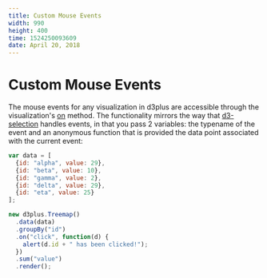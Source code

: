 ```yaml
---
title: Custom Mouse Events
width: 990
height: 400
time: 1524250093609
date: April 20, 2018
---
```


# Custom Mouse Events

The mouse events for any visualization in d3plus are accessible through the visualization's [on](http://d3plus.org/docs/#BaseClass.on) method. The functionality mirrors the way that [d3-selection](https://github.com/d3/d3-selection#handling-events) handles events, in that you pass 2 variables: the typename of the event and an anonymous function that is provided the data point associated with the current event:

```js
var data = [
  {id: "alpha", value: 29},
  {id: "beta", value: 10},
  {id: "gamma", value: 2},
  {id: "delta", value: 29},
  {id: "eta", value: 25}
];

new d3plus.Treemap()
  .data(data)
  .groupBy("id")
  .on("click", function(d) {
    alert(d.id + " has been clicked!");
  })
  .sum("value")
  .render();
```
